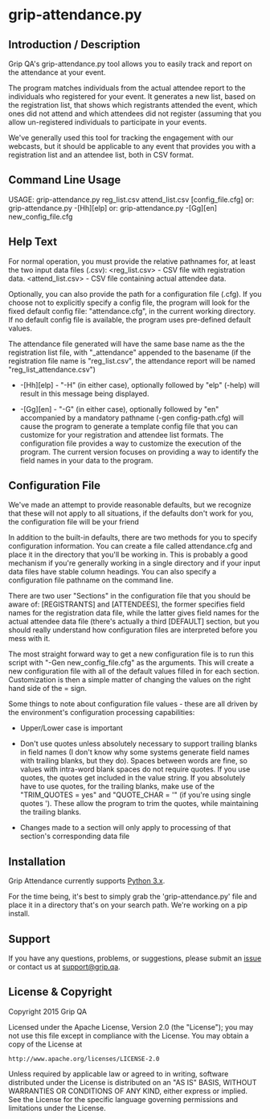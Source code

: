 grip-attendance.py
=========================

Introduction / Description
----------------------

Grip QA's grip-attendance.py tool allows you to easily track and report on
the attendance at your event.

The program matches individuals from the actual attendee report to the
individuals who registered for your event. It generates a new list, based on
the registration list, that shows which registrants attended the event,
which ones did not attend and which attendees did not register (assuming
that you allow un-registered individuals to participate in your events.

We've generally used this tool for tracking the engagement with our
webcasts, but it should be applicable to any event that provides you with a
registration list and an attendee list, both in CSV format.

Command Line Usage
----------------------

USAGE:  grip-attendance.py reg_list.csv attend_list.csv [config_file.cfg]
   or:  grip-attendance.py -[Hh][elp]
   or:  grip-attendance.py -[Gg][en] new_config_file.cfg

Help Text
----------------------

For normal operation, you must provide the relative pathnames for, at
least the two input data files (.csv):
    <reg_list.csv> - CSV file with registration data.
    <attend_list.csv> - CSV file containing actual attendee data.

Optionally, you can also provide the path for a configuration file
(.cfg). If you choose not to explicitly specify a config file, the
program will look for the fixed default config file: "attendance.cfg",
in the current working directory. If no default config file is
available, the program uses pre-defined default values.

The attendance file generated will have the same base name as the the
registration list file, with "_attendance" appended to the basename (if
the registration file name is "reg_list.csv", the attendance report will
be named "reg_list_attendance.csv")

* -[Hh][elp] - "-H" (in either case), optionally followed by "elp" (-help)
will result in this message being displayed.

* -[Gg][en] - "-G" (in either case), optionally followed by "en"
accompanied by a mandatory pathname (-gen config-path.cfg) will cause
the program to generate a template config file that you can customize
for your registration and attendee list formats.
The configuration file provides a way to customize the execution of the
program. The current version focuses on providing a way to identify the
field names in your data to the program.

Configuration File
----------------------

We've made an attempt to provide reasonable defaults, but we recognize
that these will not apply to all situations, if the defaults don't work
for you, the configuration file will be your friend

In addition to the built-in defaults, there are two methods for you to
specify configuration information. You can create a file called
attendance.cfg and place it in the directory that you'll be working in.
This is probably a good mechanism if you're generally working in a
single directory and if your input data files have stable column
headings. You can also specify a configuration file pathname on the
command line.

There are two user "Sections" in the configuration file that you should
be aware of: [REGISTRANTS] and [ATTENDEES], the former specifies field
names for the registration data file, while the latter gives field names
for the actual attendee data file (there's actually a third [DEFAULT]
section, but you should really understand how configuration files are
interpreted before you mess with it.

The most straight forward way to get a new configuration file is to run
this script with "-Gen new_config_file.cfg" as the arguments. This will
create a new configuration file with all of the default values filled in
for each section. Customization is then a simple matter of changing the
values on the right hand side of the = sign.

Some things to note about configuration file values - these are all
driven by the environment's configuration processing capabilities:

* Upper/Lower case is important

* Don't use quotes unless absolutely necessary to support trailing
blanks in field names (I don't know why some systems generate field
names with trailing blanks, but they do). Spaces between words are fine,
so values with intra-word blank spaces do not require quotes. If you use
quotes, the quotes get included in the value string. If you absolutely
have to use quotes, for the trailing blanks, make use of the
"TRIM_QUOTES = yes" and "QUOTE_CHAR = '" (if you're using single quotes
'). These allow the program to trim the quotes, while maintaining the
trailing blanks.

* Changes made to a section will only apply to processing of that
section's corresponding data file

Installation
----------------------

Grip Attendance currently supports [Python 3.x](https://www.python.org/downloads/).

For the time being, it's best to simply grab the 'grip-attendance.py' file and
place it in a directory that's on your search path. We're working on a pip
install.

Support
----------------------

If you have any questions, problems, or suggestions, please submit an
[issue](../../issues) or contact us at support@grip.qa.

License & Copyright
----------------------

Copyright 2015 Grip QA

Licensed under the Apache License, Version 2.0 (the "License");
you may not use this file except in compliance with the License.
You may obtain a copy of the License at

    http://www.apache.org/licenses/LICENSE-2.0

Unless required by applicable law or agreed to in writing, software
distributed under the License is distributed on an "AS IS" BASIS,
WITHOUT WARRANTIES OR CONDITIONS OF ANY KIND, either express or implied.
See the License for the specific language governing permissions and
limitations under the License.
